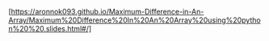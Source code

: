 [https://aronnok093.github.io/Maximum-Difference-in-An-Array/Maximum%20Difference%20In%20An%20Array%20using%20python%20%20.slides.html#/]
